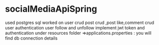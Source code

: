 # socialMediaApiSpring
used postgres sql
 worked on user crud
 post crud ,post like,comment crud
 user authentication
 user follow and unfollow
 implement jwt token and authentication
 under resources folder =>applications.properties : you will find db connection details
